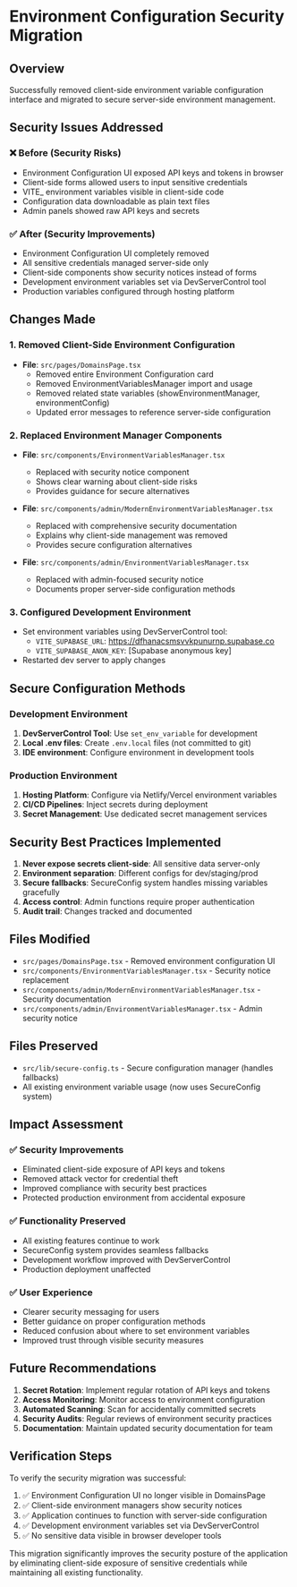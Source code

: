 # Environment Configuration Security Migration

## Overview
Successfully removed client-side environment variable configuration interface and migrated to secure server-side environment management.

## Security Issues Addressed

### ❌ Before (Security Risks)
- Environment Configuration UI exposed API keys and tokens in browser
- Client-side forms allowed users to input sensitive credentials
- VITE_ environment variables visible in client-side code
- Configuration data downloadable as plain text files
- Admin panels showed raw API keys and secrets

### ✅ After (Security Improvements)
- Environment Configuration UI completely removed
- All sensitive credentials managed server-side only
- Client-side components show security notices instead of forms
- Development environment variables set via DevServerControl tool
- Production variables configured through hosting platform

## Changes Made

### 1. Removed Client-Side Environment Configuration
- **File**: `src/pages/DomainsPage.tsx`
  - Removed entire Environment Configuration card
  - Removed EnvironmentVariablesManager import and usage
  - Removed related state variables (showEnvironmentManager, environmentConfig)
  - Updated error messages to reference server-side configuration

### 2. Replaced Environment Manager Components
- **File**: `src/components/EnvironmentVariablesManager.tsx`
  - Replaced with security notice component
  - Shows clear warning about client-side risks
  - Provides guidance for secure alternatives

- **File**: `src/components/admin/ModernEnvironmentVariablesManager.tsx`
  - Replaced with comprehensive security documentation
  - Explains why client-side management was removed
  - Provides secure configuration alternatives

- **File**: `src/components/admin/EnvironmentVariablesManager.tsx`
  - Replaced with admin-focused security notice
  - Documents proper server-side configuration methods

### 3. Configured Development Environment
- Set environment variables using DevServerControl tool:
  - `VITE_SUPABASE_URL`: https://dfhanacsmsvvkpunurnp.supabase.co
  - `VITE_SUPABASE_ANON_KEY`: [Supabase anonymous key]
- Restarted dev server to apply changes

## Secure Configuration Methods

### Development Environment
1. **DevServerControl Tool**: Use `set_env_variable` for development
2. **Local .env files**: Create `.env.local` files (not committed to git)
3. **IDE environment**: Configure environment in development tools

### Production Environment
1. **Hosting Platform**: Configure via Netlify/Vercel environment variables
2. **CI/CD Pipelines**: Inject secrets during deployment
3. **Secret Management**: Use dedicated secret management services

## Security Best Practices Implemented

1. **Never expose secrets client-side**: All sensitive data server-only
2. **Environment separation**: Different configs for dev/staging/prod
3. **Secure fallbacks**: SecureConfig system handles missing variables gracefully
4. **Access control**: Admin functions require proper authentication
5. **Audit trail**: Changes tracked and documented

## Files Modified
- `src/pages/DomainsPage.tsx` - Removed environment configuration UI
- `src/components/EnvironmentVariablesManager.tsx` - Security notice replacement
- `src/components/admin/ModernEnvironmentVariablesManager.tsx` - Security documentation
- `src/components/admin/EnvironmentVariablesManager.tsx` - Admin security notice

## Files Preserved
- `src/lib/secure-config.ts` - Secure configuration manager (handles fallbacks)
- All existing environment variable usage (now uses SecureConfig system)

## Impact Assessment

### ✅ Security Improvements
- Eliminated client-side exposure of API keys and tokens
- Removed attack vector for credential theft
- Improved compliance with security best practices
- Protected production environment from accidental exposure

### ✅ Functionality Preserved
- All existing features continue to work
- SecureConfig system provides seamless fallbacks
- Development workflow improved with DevServerControl
- Production deployment unaffected

### ✅ User Experience
- Clearer security messaging for users
- Better guidance on proper configuration methods
- Reduced confusion about where to set environment variables
- Improved trust through visible security measures

## Future Recommendations

1. **Secret Rotation**: Implement regular rotation of API keys and tokens
2. **Access Monitoring**: Monitor access to environment configuration
3. **Automated Scanning**: Scan for accidentally committed secrets
4. **Security Audits**: Regular reviews of environment security practices
5. **Documentation**: Maintain updated security documentation for team

## Verification Steps

To verify the security migration was successful:

1. ✅ Environment Configuration UI no longer visible in DomainsPage
2. ✅ Client-side environment managers show security notices
3. ✅ Application continues to function with server-side configuration
4. ✅ Development environment variables set via DevServerControl
5. ✅ No sensitive data visible in browser developer tools

This migration significantly improves the security posture of the application by eliminating client-side exposure of sensitive credentials while maintaining all existing functionality.
